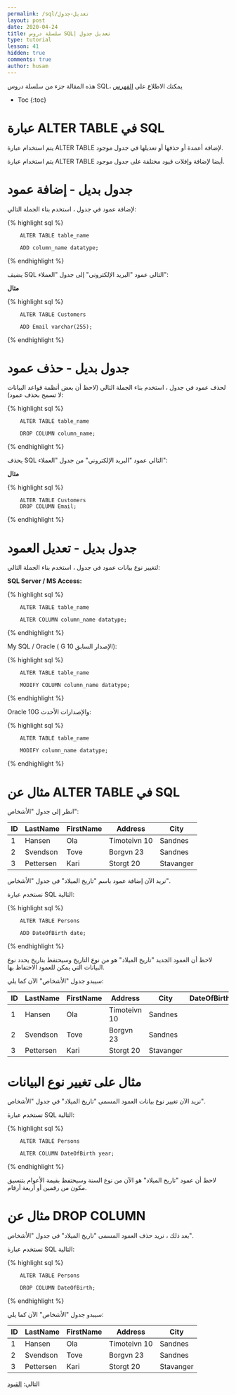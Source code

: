 ```yaml
---
permalink: /sql/تعديل-جدول
layout: post
date: 2020-04-24
title: سلسلة دروس SQL| تعديل جدول
type: tutorial
lesson: 41
hidden: true
comments: true
author: husam
---
```


هذه المقالة جزء من سلسلة دروس SQL، يمكنك الاطلاع على [الفهرس](intro)

* Toc
{:toc}

# عبارة ALTER TABLE في SQL

يتم استخدام عبارة ALTER TABLE لإضافة أعمدة أو حذفها أو تعديلها في جدول موجود.

يتم استخدام عبارة ALTER TABLE أيضا لإضافة وإفلات قيود مختلفة على جدول موجود.

# جدول بديل - إضافة عمود

لإضافة عمود في جدول ، استخدم بناء الجملة التالي:

{% highlight sql %}

		ALTER TABLE table_name

		ADD column_name datatype;

{% endhighlight %}

يضيف SQL التالي عمود "البريد الإلكتروني" إلى جدول "العملاء":

**مثال**

{% highlight sql %}

		ALTER TABLE Customers

		ADD Email varchar(255);

{% endhighlight %}

# جدول بديل - حذف عمود


لحذف عمود في جدول ، استخدم بناء الجملة التالي (لاحظ أن بعض أنظمة قواعد البيانات لا تسمح بحذف عمود):

{% highlight sql %}

		ALTER TABLE table_name

		DROP COLUMN column_name; 

{% endhighlight %}

يحذف SQL التالي عمود "البريد الإلكتروني" من جدول "العملاء":

**مثال**

{% highlight sql %}

		ALTER TABLE Customers
		DROP COLUMN Email;

{% endhighlight %}

# جدول بديل - تعديل العمود

لتغيير نوع بيانات عمود في جدول ، استخدم بناء الجملة التالي:

**SQL Server / MS Access:**

{% highlight sql %}

		ALTER TABLE table_name

		ALTER COLUMN column_name datatype; 

{% endhighlight %}

My SQL / Oracle ( G الإصدار السابق 10):

{% highlight sql %}

		ALTER TABLE table_name

		MODIFY COLUMN column_name datatype;
 
{% endhighlight %}

Oracle 10G والإصدارات الأحدث:

{% highlight sql %}

		ALTER TABLE table_name

		MODIFY column_name datatype;

{% endhighlight %} 

# مثال عن ALTER TABLE في SQL

انظر إلى جدول "الأشخاص":

| ID 	| LastName |	FirstName |	Address |	City |
| ----- | -------- | ------------ | ----------- |------------ |
| 1 |	Hansen |	Ola |	Timoteivn 10 |	Sandnes |
| 2 |	Svendson |	Tove |	Borgvn 23 |	Sandnes |
| 3 |	Pettersen |	Kari |	Storgt 20 |	Stavanger |


نريد الآن إضافة عمود باسم "تاريخ الميلاد" في جدول "الأشخاص".

نستخدم عبارة SQL التالية:

{% highlight sql %}

		ALTER TABLE Persons

		ADD DateOfBirth date; 

{% endhighlight %} 

لاحظ أن العمود الجديد "تاريخ الميلاد" هو من نوع التاريخ وسيحتفظ بتاريخ يحدد نوع البيانات التي يمكن للعمود الاحتفاظ بها.

سيبدو جدول "الأشخاص" الآن كما يلي:

| ID |	LastName |	FirstName |	Address |	City |	DateOfBirth |
| --- | --------- | ------------- | ----------- | ---------- | ------------- |
| 1 |	Hansen |	Ola |	Timoteivn 10 |	Sandnes |                   |	
| 2 |	Svendson |	Tove |	Borgvn 23 |	Sandnes |                   |	
| 3 |	Pettersen |	Kari |	Storgt 20 |	Stavanger |                 |	

# مثال على تغيير نوع البيانات

 
نريد الآن تغيير نوع بيانات العمود المسمى "تاريخ الميلاد" في جدول "الأشخاص".

نستخدم عبارة SQL التالية:

{% highlight sql %}

		ALTER TABLE Persons

		ALTER COLUMN DateOfBirth year; 

{% endhighlight %}

لاحظ أن عمود "تاريخ الميلاد" هو الآن من نوع السنة وسيحتفظ بقيمة الأعوام بتنسيق مكون من رقمين أو أربعة أرقام.

# مثال عن DROP COLUMN

بعد ذلك ، نريد حذف العمود المسمى "تاريخ الميلاد" في جدول "الأشخاص".

نستخدم عبارة SQL التالية:

{% highlight sql %}

		ALTER TABLE Persons

		DROP COLUMN DateOfBirth; 

{% endhighlight %}

سيبدو جدول "الأشخاص" الآن كما يلي:

| ID |	LastName |	FirstName |	Address |	City |
| --- | ------- | ---------------- | ---------- | ---------- |
| 1 |	Hansen |	Ola |	Timoteivn 10 |	Sandnes |
| 2 |	Svendson |	Tove |	Borgvn 23 |	Sandnes |
| 3 | 	Pettersen |	Kari |	Storgt 20 |	Stavanger |

التالي: [القيود](القيود)
